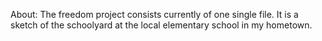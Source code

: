 About:
The freedom project consists currently of one single file.
It is a sketch of the schoolyard at the local elementary school 
in my hometown.



